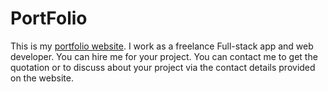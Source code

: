 # PortFolio

This is my [portfolio website](https://rishi4rks.github.io/Portfolio/#home). I work as a freelance Full-stack app and web developer. You can hire me for your project. You can contact me to get the quotation or to discuss about your project via the contact details provided on the website.
